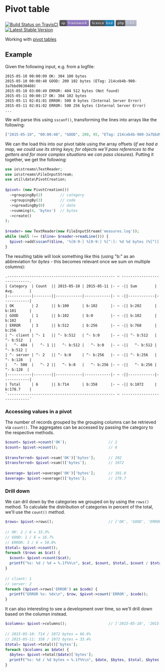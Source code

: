 Pivot table
===========

[![Build Status on TravisCI](https://secure.travis-ci.org/xp-forge/pivot.svg)](http://travis-ci.org/xp-forge/pivot)
[![XP Framework Module](https://raw.githubusercontent.com/xp-framework/web/master/static/xp-framework-badge.png)](https://github.com/xp-framework/core)
[![BSD Licence](https://raw.githubusercontent.com/xp-framework/web/master/static/licence-bsd.png)](https://github.com/xp-framework/core/blob/master/LICENCE.md)
[![Required PHP 5.4+](https://raw.githubusercontent.com/xp-framework/web/master/static/php-5_4plus.png)](http://php.net/)
[![Latest Stable Version](https://poser.pugx.org/xp-forge/pivot/version.png)](https://packagist.org/packages/xp-forge/pivot)

Working with [pivot tables](https://en.wikipedia.org/wiki/Pivot_table)

Example
-------
Given the following input, e.g. from a logfile:

```
2015-05-10 00:00:09 OK: 304 100 bytes
2015-05-10 00:00:48 GOOD: 200 102 bytes (ETag: 214ceb4b-980-3a7bbd9630480)
2015-05-10 03:00:49 ERROR: 404 512 bytes (Not found)
2015-05-11 00:00:17 OK: 304 102 bytes
2015-05-11 02:01:01 ERROR: 500 0 bytes (Internal Server Error)
2015-05-11 02:01:02 ERROR: 500 256 bytes (Internal Server Error)
...
```

We will parse this using `sscanf()`, transforming the lines into arrays like the following:

```php
["2015-05-10", "00:00:48", "GOOD", 200, 95, "ETag: 214ceb4b-980-3a7bbd9630480"]
```

We can the load this into our pivot table using the array offsets (*if we had a map, we could use its string keys; for objects we'll pass references to the getters and for more complex situations we can pass closures*). Putting it together, we get the following:

```php
use io\streams\TextReader;
use io\streams\FileInputStream;
use util\data\PivotCreation;

$pivot= (new PivotCreation())
  ->groupingBy(2)        // category
  ->groupingBy(3)        // code
  ->spreadingBy(0)       // date
  ->summing(4, 'bytes')  // bytes
  ->create()
);

$reader= new TextReader(new FileInputStream('measures.log'));
while (null !== ($line= $reader->readLine())) {
  $pivot->add(sscanf($line, '%[0-9-] %[0-9:] %[^:]: %d %d bytes (%[^)])'));
}
```

The resulting table will look something like this (using "b:" as an abbreviation for *bytes* - this becomes relevant once we sum on multiple columns):

```
.------------------------------------------------- ~ ----------------------------.
| Category  | Count  || 2015-05-10 | 2015-05-11 |- ~ -|| Sum        | Avg.       |
|-----------|--------||------------|------------|- ~ -||------------|------------|
| OK        | 2      || b:100      | b:102      |- ~ -|| b:202      | b:101      |
| GOOD      | 1      || b:102      | b:0        |- ~ -|| b:102      | b:102      |
| ERROR     | 3      || b:512      | b:256      |- ~ -|| b:768      | b:256      |
| ^- client | ^- 1   || ^- b:512   | ^- b:0     |- ~ -|| ^- b:512   | ^- b:512   |
|   ^- 404  |   ^- 1 ||   ^- b:512 |   ^- b:0   |- ~ -||   ^- b:512 |   ^- b:512 |
| ^- server | ^- 2   || ^- b:0     | ^- b:256   |- ~ -|| ^- b:256   | ^- b:128   |
|   ^- 500  |   ^- 2 ||   ^- b:0   |   ^- b:256 |- ~ -||   ^- b:256 |  ^- b:128  |
|-----------|--------||------------|------------|- ~ -||------------|------------|
| Total     | 6      || b:714      | b:358      |- ~ -|| b:1072     | b:178.7    |
`------------------------------------------------- ~ ----------------------------´
```

### Accessing values in a pivot

The number of records grouped by the grouping columns can be retrieved via `count()`. The aggregates can be accessed by passing the category to the respective methods. 

```php
$count= $pivot->count('OK');                   // 2
$count= $pivot->count();                       // 6

$transferred= $pivot->sum('OK')['bytes'];      // 202
$transferred= $pivot->sum()['bytes'];          // 1072

$average= $pivot->average('OK')['bytes'];      // 101.0
$average= $pivot->average()['bytes'];          // 178.7
```

### Drill down

We can dril down by the categories we grouped on by using the `rows()` method. To calculate the distribution of categories in percent of the total, we'll use the `count()` method.

```php
$rows= $pivot->rows();                         // ['OK', 'GOOD', 'ERROR']

// OK: 2 / 6 = 33.3%
// GOOD: 1 / 6 = 16.7%
// ERROR: 3 / 6 = 50.0%
$total= $pivot->count();
foreach ($rows as $cat) {
  $count= $pivot->count($cat);
  printf("%s: %d / %d = %.1f%%\n", $cat, $count, $total, $count / $total * 100);
}

// client: 1
// server: 2
foreach ($pivot->rows('ERROR') as $code) {
  printf("ERROR %s: %dx\n", $row, $pivot->count('ERROR', $code));
}
```

It can also interesting to see a development over time, so we'll drill down based on the columsn instead.

```php
$columns= $pivot->columns();                   // ['2015-05-10', '2015-05-11']

// 2015-05-10: 714 / 1072 bytes = 66.6%
// 2015-05-11: 358 / 1072 bytes = 33.4%
$total= $pivot->total()['bytes'];
foreach ($columns as $date) {
  $bytes= $pivot->total($date)['bytes'];
  printf("%s: %d / %d bytes = %.1f%%\n", $date, $bytes, $total, $bytes / $total * 100);
}
```
